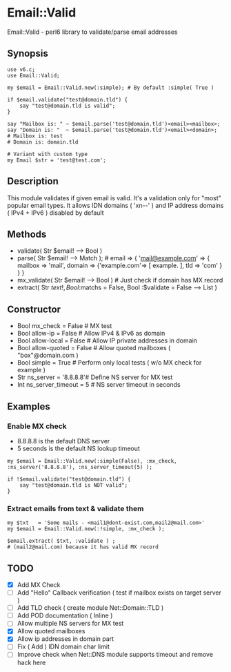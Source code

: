 # Email::Valid
Email::Valid - perl6 library to validate/parse email addresses
## Synopsis
```perl6
use v6.c;
use Email::Valid;

my $email = Email::Valid.new(:simple); # By default :simple( True )

if $email.validate("test@domain.tld") {
    say "test@domain.tld is valid";
}

say "Mailbox is: " ~ $email.parse('test@domain.tld')<email><mailbox>;
say "Domain is: "  ~ $email.parse('test@domain.tld')<email><domain>;
# Mailbox is: test
# Domain is: domain.tld

# Variant with custom type
my Email $str = 'test@test.com';
```

## Description
This module validates if given email is valid.
It's a validation only for "most" popular email types.
It allows IDN domains ( 'xn--' ) and IP address domains ( IPv4 + IPv6 ) disabled by default

## Methods
- validate( Str $email! --> Bool )
- parse( Str $email! --> Match ); # email => { 'mail@example.com' => { mailbox => 'mail', domain => {'example.com'=> [ example. ], tld => 'com' } } }
- mx_validate( Str $email! --> Bool ) # Just check if domain has MX record
- extract( Str $text!, Bool :$matchs = False, Bool :$validate = False --> List )

## Constructor
- Bool mx_check      = False    # MX test
- Bool allow-ip      = False    # Allow IPv4 & IPv6 as domain
- Bool allow-local   = False    # Allow IP private addresses in domain
- Bool allow-quoted  = False    # Allow quoted mailboxes ( "box"@domain.com )
- Bool simple        = True     # Perform only local tests ( w/o MX check for example )
- Str  ns_server     = '8.8.8.8'# Define NS server for MX test
- Int  ns_server_timeout = 5    # NS server timeout in seconds

## Examples
### Enable MX check
- 8.8.8.8 is the default DNS server
- 5 seconds is the default NS lookup timeout
```perl6
my $email = Email::Valid.new(:simple(False), :mx_check, :ns_server('8.8.8.8'), :ns_server_timeout(5) );

if !$email.validate("test@domain.tld") {
    say "test@domain.tld is NOT valid";
}
```

### Extract emails from text & validate them
```perl6
my $txt   = 'Some mails - <mail1@dont-exist.com,mail2@mail.com>'
my $email = Email::Valid.new(:!simple, :mx_check );

$email.extract( $txt, :validate ) ; 
# (mail2@mail.com) because it has valid MX record
```

## TODO
- [x] Add MX Check
- [ ] Add "Hello" Callback verification ( test if mailbox exists on target server )
- [ ] Add TLD check ( create module Net::Domain::TLD )
- [ ] Add POD documentation ( Inline )
- [ ] Allow multiple NS servers for MX test
- [x] Allow quoted mailboxes
- [x] Allow ip addresses in domain part
- [ ] Fix ( Add ) IDN domain char limit
- [ ] Improve check when Net::DNS module supports timeout and remove hack here
